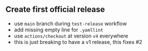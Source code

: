 ## Create first official release
<!--
type: breaking
scope: all
affected: all
-->

- use `main` branch during `test-release` workflow
- add missing empty line for `.yamllint`
- use `actions/checkout` at version `v4` everywhere
- this is just breaking to have a v1 release, this fixes #2
